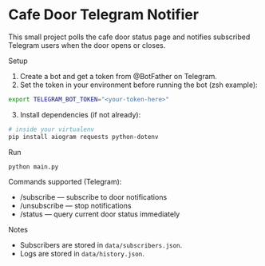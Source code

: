 # Cafe Door Telegram Notifier

This small project polls the cafe door status page and notifies subscribed Telegram users when the door opens or closes.

Setup
1. Create a bot and get a token from @BotFather on Telegram.
2. Set the token in your environment before running the bot (zsh example):

```bash
export TELEGRAM_BOT_TOKEN="<your-token-here>"
```

3. Install dependencies (if not already):

```bash
# inside your virtualenv
pip install aiogram requests python-dotenv
```

Run

```bash
python main.py
```

Commands supported (Telegram):
- /subscribe — subscribe to door notifications
- /unsubscribe — stop notifications
- /status — query current door status immediately

Notes
- Subscribers are stored in `data/subscribers.json`.
- Logs are stored in `data/history.json`.
